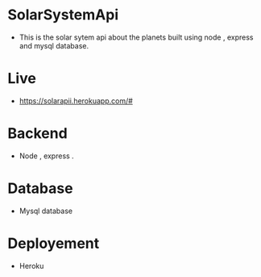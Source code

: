 # SolarSystemApi
- This is the solar sytem api about the planets built using node , express and mysql database.

# Live
- https://solarapii.herokuapp.com/#

# Backend
- Node , express .

# Database 
- Mysql database

# Deployement
- Heroku
